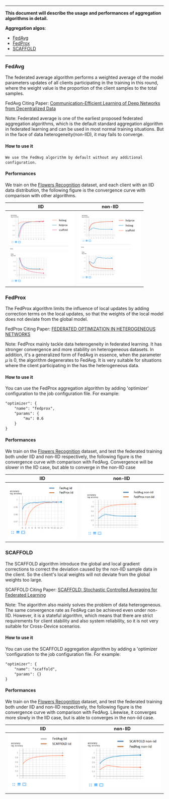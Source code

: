 
------
**This document will describe the usage and performances of aggregation algorithms in detail.**

**Aggregation algos**:

- [FedAvg](#fedavg)
- [FedProx](#fedprox)
- [SCAFFOLD](#scaffold)

----

### FedAvg

The federated average algorithm performs a weighted average of the model parameters updates of all clients participating in the training in this round, where the weight value is the proportion of the client samples to the total samples.

FedAvg Citing Paper: [Communication-Efficient Learning of Deep Networks from Decentralized Data](https://arxiv.org/pdf/1602.05629.pdf) 

Note: Federated average is one of the earliest proposed federated aggregation algorithms, which is the default standard aggregation algorithm in federated learning and can be used in most normal training situations. But in the face of data heterogeneity(non-IID), it may fails to converge.

#### How to use it

```
We use the FedAvg algorithm by default without any additional configuration.
```

#### Performances

We train on the [Flowers Recognition](https://www.kaggle.com/datasets/alxmamaev/flowers-recognition) dataset, and each client with an IID data distribution, the following figure is the convergence curve with comparison with other algorithms.

| IID                            | non-IID                        |
| ------------------------------ | ------------------------------ |
| ![fedavg1](../images/algorithms/fedavg1.png) | ![fedavg2](../images/algorithms/fedavg2.png) |



### FedProx

The FedProx algorithm limits the influence of local updates by adding correction terms on the local updates, so that the weights of the local model does not deviate from the global model.

FedProx Citing Paper: [FEDERATED OPTIMIZATION IN HETEROGENEOUS NETWORKS](https://arxiv.org/pdf/1812.06127.pdf)

Note: FedProx mainly tackle data heterogeneity in federated learning. It has stronger convergence and more stability on heterogeneous datasets.  In addition, it's a generalized form of FedAvg in essence, when the parameter $\mu$ is 0, the algorithm degenerates to FedAvg. It is very suitable for situations where the client participating in the has the heterogeneous data.

#### How to use it

You can use the FedProx aggregation algorithm by adding 'optimizer' configuration to the job configuration file. For example:

```
"optimizer": {
    "name": "fedprox",
    "params": {
        "mu": 0.6
    }
}
```

#### Performances

We train on the [Flowers Recognition](https://www.kaggle.com/datasets/alxmamaev/flowers-recognition) dataset, and test the federated training both under IID and non-IID respectively, the following figure is the convergence curve with comparison with FedAvg. Convergence will be slower in the IID case, but able to converge in the non-IID case

| IID                              | non-IID                          |
| -------------------------------- | -------------------------------- |
| ![fedprox1](../images/algorithms/fedprox1.png) | ![fedprox2](../images/algorithms/fedprox2.png) |



### SCAFFOLD

The SCAFFOLD algorithm introduce the global and local gradient corrections to correct the deviation caused by the non-IID sample data in the client. So the client's local weights will not deviate from the global weights too large.

SCAFFOLD Citing Paper: [SCAFFOLD: Stochastic Controlled Averaging for Federated Learning](https://arxiv.org/pdf/1910.06378.pdf)

Note: The algorithm also mainly solves the problem of data heterogeneous. The same convergence rate as FedAvg can be achieved even under non-IID. However, it is a stateful algorithm, which means that there are strict requirements for client stability and also system reliability, so it is not very suitable for Cross-Device scenarios.

#### How to use it

You can use the SCAFFOLD aggregation algorithm by adding a 'optimizer 'configuration to the job configuration file. For example:

```
"optimizer": {
    "name": "scaffold",
    "params": {}
}
```

#### Performances

We train on the [Flowers Recognition](https://www.kaggle.com/datasets/alxmamaev/flowers-recognition) dataset, and test the federated training both under IID and non-IID respectively, the following figure is the convergence curve with comparison with FedAvg. Likewise, it converges more slowly in the IID case, but is able to converges in the non-iid case.

| IID                                | non-IID                            |
| ---------------------------------- | ---------------------------------- |
| ![scaffold1](../images/algorithms/scaffold1.png) | ![scaffold2](../images/algorithms/scaffold2.png) |



